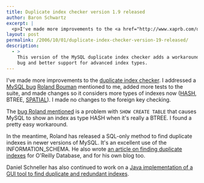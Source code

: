 ```yaml
---
title: Duplicate index checker version 1.9 released
author: Baron Schwartz
excerpt: |
  <p>I've made more improvements to the <a href="http://www.xaprb.com/duplicate-index-checker/">duplicate index checker</a>.  I addressed a MySQL bug <a href="http://rpbouman.blogspot.com/">Roland Bouman</a> mentioned to me, added more tests to the suite, and made changes so it considers more types of indexes now (HASH, BTREE, SPATIAL).  I made no changes to the foreign key checking.</p>
layout: post
permalink: /2006/10/01/duplicate-index-checker-version-19-released/
description:
  - >
    This version of the MySQL duplicate index checker adds a workaround for a MySQL
    bug and better support for advanced index types.
---
```

I've made more improvements to the [duplicate index checker][1]. I addressed a [MySQL bug][2] [Roland Bouman][3] mentioned to me, added more tests to the suite, and made changes so it considers more types of indexes now ([HASH][4], BTREE, [SPATIAL][5]). I made no changes to the foreign key checking.

The [bug Roland mentioned][2] is a problem with `SHOW CREATE TABLE` that causes MySQL to show an index as type HASH when it's really a BTREE. I found a pretty easy workaround.

In the meantime, Roland has released a SQL-only method to find duplicate indexes in newer versions of MySQL. It's an excellent use of the INFORMATION_SCHEMA. He also wrote [an article on finding duplicate indexes][6] for O'Reilly Database, and for his own blog too.

Daniel Schneller has also continued to work on a [Java implementation of a GUI tool to find duplicate and redundant indexes][7].

 [1]: http://www.xaprb.com/duplicate-index-checker/
 [2]: http://bugs.mysql.com/bug.php?id=22632
 [3]: http://rpbouman.blogspot.com/
 [4]: http://dev.mysql.com/doc/refman/5.0/en/create-index.html
 [5]: http://dev.mysql.com/doc/refman/5.0/en/creating-spatial-indexes.html
 [6]: http://www.oreillynet.com/databases/blog/2006/09/_finding_redundant_indexes_usi.html
 [7]: http://mysql-index-analyzer.blogspot.com/
